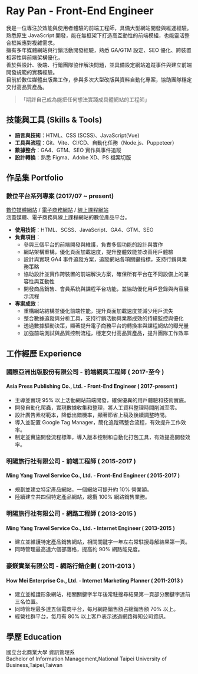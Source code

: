 # Ray Pan - Front-End Engineer
我是一位專注於效能與使用者體驗的前端工程師，具備大型網站開發與維運經驗。  
熟悉原生 JavaScript 開發，能在無框架下打造高互動性的前端模組，也能靈活整合框架應對複雜需求。  
擁有多年媒體網站與行銷活動開發經驗，熟悉 GA/GTM 設定、SEO 優化、跨裝置相容性與前端架構優化，  
善於與設計、後端、行銷團隊協作解決問題，並具備設定網站追蹤事件與建立前端開發規範的實務經驗。  
目前於數位媒體出版業工作，參與多次大型改版與資料自動化專案，協助團隊穩定交付高品質產品。
> 「期許自己成為能把任何想法實踐成具體網站的工程師」

## 技能與工具 (Skills & Tools)
- **語言與技術**：HTML、CSS (SCSS)、JavaScript(Vue)
- **工具與流程**：Git、Vite、CI/CD、自動化任務（Node.js、Puppeteer）  
- **數據整合**：GA4、GTM、SEO 實作與事件追蹤  
- **設計轉換**：熟悉 Figma、Adobe XD、PS 檔案切版
  
## 作品集 Portfolio
### 數位平台系列專案 (2017/07 ~ present)  
[數位媒體網站](https://www.marieclaire.com.tw/)  /  [電子商務網站](https://magazine.marieclaire.com.tw/)  /  [線上課程網站](https://class.marieclaire.com.tw/)  
涵蓋媒體、電子商務與線上課程網站的數位產品平台。

- **使用技術**：HTML、SCSS、JavaScript、GA4、GTM、SEO  
- **負責項目**：
  - 參與三個平台的前端開發與維護，負責多個功能的設計與實作  
  - 網站架構重構，優化頁面加載速度，提升整體效能並改善用戶體驗  
  - 設計與實現 GA4 事件追蹤方案，追蹤網站各項關鍵指標，支持行銷與業務策略  
  - 協助設計並實作跨裝置的前端解決方案，確保所有平台在不同設備上的兼容性與互動性  
  - 開發商品銷售、會員系統與課程平台功能，並協助優化用戶登錄與內容展示流程  
- **專案成效**：
  - 重構網站結構並優化前端性能，提升頁面加載速度並減少用戶流失  
  - 整合數據追蹤與分析工具，支持行銷活動與業務成效的持續監控與優化  
  - 透過數據驅動決策，顯著提升電子商務平台的轉換率與課程網站的曝光量  
  - 加強前端測試與品質控制流程，穩定交付高品質產品，提升團隊工作效率
 
## 工作經歷 Experience
### 國際亞洲出版股份有限公司 - 前端網頁工程師 ( 2017-至今 )
#### Asia Press Publishing Co., Ltd. - Front-End Engineer ( 2017-present )
- 主導並實現 95% 以上活動網站前端開發，確保優異的用戶體驗和技術實施。
- 開發自動化爬蟲，實現數據收集和整理，將人工資料整理時間削減至零。
- 設計廣告素材範本，降低出錯機率，顯著節省上稿及後續調整時間。
- 導入並配置 Google Tag Manager，簡化追蹤碼整合流程，有效提升工作效率。
- 制定並實施開發流程標準，導入版本控制和自動化打包工具，有效提高開發效率。
### 明陽旅行社有限公司 - 前端工程師 ( 2015-2017 )  
#### Ming Yang Travel Service Co., Ltd. - Front-End Engineer ( 2015-2017 )
- 規劃並建立特定產品網站，一個網站可提升約 10% 營業額。  
- 陸續建立共四個特定產品網站，總攬 100% 網路銷售業務。  
### 明陽旅行社有限公司 - 網路工程師 ( 2013-2015 )
#### Ming Yang Travel Service Co., Ltd. - Internet Engineer ( 2013-2015 )
- 建立並維護特定產品銷售網站，相關關鍵字一年左右常駐搜尋解結果第一頁。
- 同時管理最高達六個部落格，提高約 90% 網路能見度。
### 豪鎂實業有限公司 - 網路行銷企劃 ( 2011-2013 )
#### How Mei Enterprise Co., Ltd. - Internet Marketing Planner ( 2011-2013 )
- 建立並維護形象網站，相關關鍵字半年後常駐搜尋結果第一頁部分關鍵字達前三名位置。
- 同時管理最多達五個電商平台，每月網路銷售額占總銷售額 70% 以上。
- 經營社群平台，每月有 80% 以上客戶表示透過網路得知公司資訊。

## 學歷 Education
國立台北商業大學 資訊管理系  
Bachelor of Information Management,National Taipei University of Business,Taipei,Taiwan
